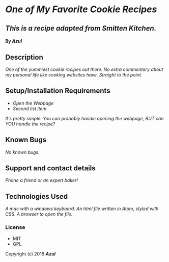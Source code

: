 # _One of My Favorite Cookie Recipes_

## _This is a recipe adapted from Smitten Kitchen._

#### By _**Azul**_

## Description

_One of the yummiest cookie recipes out there. No extra commentary about my personal life like cooking websites have. Straight to the point._

## Setup/Installation Requirements

* _Open the Webpage_
* _Second list item_

_It's pretty simple. You can probably handle opening the webpage, BUT can YOU handle the recipe?_

## Known Bugs

_No known bugs._

## Support and contact details

_Phone a friend or an expert baker!_

## Technologies Used

_A mac with a windows keyboard. An html file written in Atom, styled with CSS. A browser to open the file._

### License

* MIT
* GPL

Copyright (c) 2018 **_Azul_**
